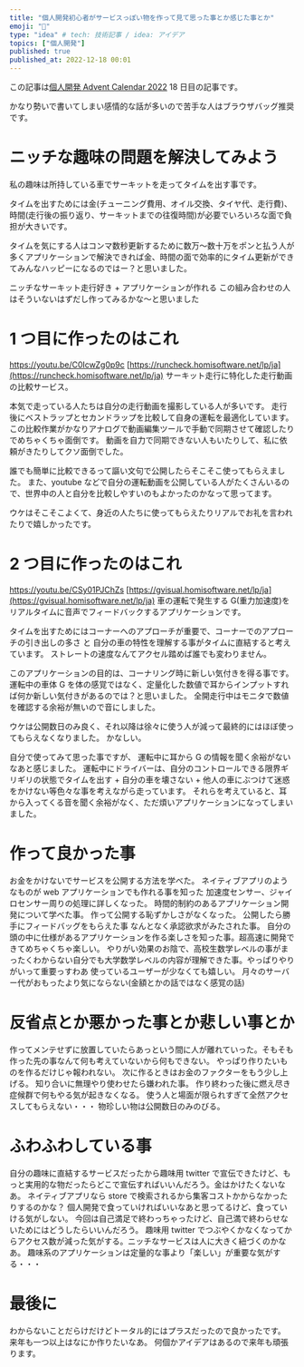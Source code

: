 ```yaml
---
title: "個人開発初心者がサービスっぽい物を作って見て思った事とか感じた事とか"
emoji: "🚗"
type: "idea" # tech: 技術記事 / idea: アイデア
topics: ["個人開発"]
published: true
published_at: 2022-12-18 00:01
---
```


この記事は[個人開発 Advent Calendar 2022](https://qiita.com/advent-calendar/2022/individual-developers) 18 日目の記事です。

かなり勢いで書いてしまい感情的な話が多いので苦手な人はブラウザバッグ推奨です。

# ニッチな趣味の問題を解決してみよう

私の趣味は所持している車でサーキットを走ってタイムを出す事です。

タイムを出すためには金(チューニング費用、オイル交換、タイヤ代、走行費)、時間(走行後の振り返り、サーキットまでの往復時間)が必要でいろいろな面で負担が大きいです。

タイムを気にする人はコンマ数秒更新するために数万～数十万をポンと払う人が多くアプリケーションで解決できれば金、時間の面で効率的にタイム更新ができてみんなハッピーになるのではー？と思いました。

ニッチなサーキット走行好き + アプリケーションが作れる この組み合わせの人はそういないはずだし作ってみるかな～と思いました

# 1 つ目に作ったのはこれ

https://youtu.be/C0IcwZg0p9c
[https://runcheck.homisoftware.net/lp/ja](https://runcheck.homisoftware.net/lp/ja)
サーキット走行に特化した走行動画の比較サービス。

本気で走っている人たちは自分の走行動画を撮影している人が多いです。
走行後にベストラップとセカンドラップを比較して自身の運転を最適化しています。
この比較作業がかなりアナログで動画編集ツールで手動で同期させて確認したりでめちゃくちゃ面倒です。
動画を自力で同期できない人もいたりして、私に依頼がきたりしてクソ面倒でした。

誰でも簡単に比較できるって謳い文句で公開したらそこそこ使ってもらえました。
また、youtube などで自分の運転動画を公開している人がたくさんいるので、世界中の人と自分を比較しやすいのもよかったのかなって思ってます。

ウケはそこそこよくて、身近の人たちに使ってもらえたりリアルでお礼を言われたりで嬉しかったです。

# 2 つ目に作ったのはこれ

https://youtu.be/CSy01PJChZs
[https://gvisual.homisoftware.net/lp/ja](https://gvisual.homisoftware.net/lp/ja)
車の運転で発生する G(重力加速度)をリアルタイムに音声でフィードバックするアプリケーションです。

タイムを出すためにはコーナーへのアプローチが重要で、コーナーでのアプローチの引き出しの多さ と 自分の車の特性を理解する事がタイムに直結すると考えています。
ストレートの速度なんてアクセル踏めば誰でも変わりません。

このアプリケーションの目的は、コーナリング時に新しい気付きを得る事です。
運転中の車体 G を体の感覚ではなく、定量化した数値で耳からインプットすれば何か新しい気付きがあるのでは？と思いました。
全開走行中はモニタで数値を確認する余裕が無いので音にしました。

ウケは公開数日のみ良く、それ以降は徐々に使う人が減って最終的にはほぼ使ってもらえなくなりました。
かなしい。

自分で使ってみて思った事ですが、
運転中に耳から G の情報を聞く余裕がないなあと感じました。
運転中にドライバーは、自分のコントロールできる限界ギリギリの状態でタイムを出す + 自分の車を壊さない + 他人の車にぶつけて迷惑をかけない等色々な事を考えながら走っています。
それらを考えていると、耳から入ってくる音を聞く余裕がなく、ただ煩いアプリケーションになってしまいました。

# 作って良かった事

お金をかけないでサービスを公開する方法を学べた。
ネイティブアプリのようなものが web アプリケーションでも作れる事を知った
加速度センサー、ジャイロセンサー周りの処理に詳しくなった。
時間的制約のあるアプリケーション開発について学べた事。
作って公開する恥ずかしさがなくなった。
公開したら勝手にフィードバッグをもらえた事
なんとなく承認欲求がみたされた事。
自分の頭の中に仕様があるアプリケーションを作る楽しさを知った事。超高速に開発できてめちゃくちゃ楽しい。
やりがい効果のお陰で、高校生数学レベルの事がまったくわからない自分でも大学数学レベルの内容が理解できた事。やっぱりやりがいって重要っすわあ
使っているユーザーが少なくても嬉しい。
月々のサーバー代がおもったより気にならない(金額とかの話ではなく感覚の話)

# 反省点とか悪かった事とか悲しい事とか

作ってメンテせずに放置していたらあっという間に人が離れていった。そもそも作った先の事なんて何も考えていないから何もできない。
やっぱり作りたいものを作るだけじゃ報われない。
次に作るときはお金のファクターをもう少し上げる。
知り合いに無理やり使わせたら嫌われた事。
作り終わった後に燃え尽き症候群で何もやる気が起きなくなる。
使う人と場面が限られすぎて全然アクセスしてもらえない・・・
物珍しい物は公開数日のみのびる。

# ふわふわしている事

自分の趣味に直結するサービスだったから趣味用 twitter で宣伝できたけど、もっと実用的な物だったらどこで宣伝すればいいんだろう。金はかけたくないなあ。
ネイティブアプリなら store で検索されるから集客コストかからなかったりするのかな？
個人開発で食っていければいいなあと思ってるけど、食っていける気がしない。
今回は自己満足で終わっちゃったけど、自己満で終わらせないためにはどうしたらいいんだろう。
趣味用 twitter でつぶやくかなくなってからアクセス数が減った気がする。ニッチなサービスは人に大きく紐づくのかなあ。
趣味系のアプリケーションは定量的な事より「楽しい」が重要な気がする・・・

# 最後に

わからないことだらけだけどトータル的にはプラスだったので良かったです。
来年も一つ以上はなにか作りたいなあ。
何個かアイデアはあるので来年も頑張ります。
